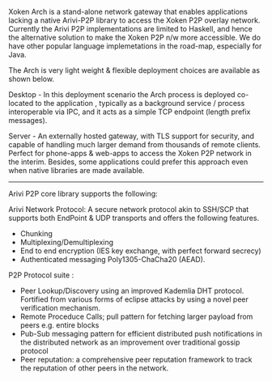 Xoken Arch is a stand-alone network gateway that enables applications lacking a native Arivi-P2P library to access the Xoken P2P overlay network.  Currently the Arivi P2P implementations are limited to Haskell, and hence the alternative solution to make the Xoken P2P n/w more accessible. We do have other popular language implemetations in the road-map, especially for Java.

The Arch is very light weight & flexible deployment choices are available as shown below.


Desktop - In this deployment scenario the Arch process is deployed co-located to the application , typically as a background service / process interoperable via IPC, and it acts as a simple TCP endpoint (length prefix messages).


Server - An externally hosted gateway, with TLS support for security, and capable of handling much larger demand from thousands of remote clients. Perfect for phone-apps & web-apps to access the Xoken P2P network in the interim. Besides, some applications could prefer this approach even when native libraries are made available.

----------------------------------------------------------------------------------------------------

Arivi P2P core library supports the following:

Arivi Network Protocol: A secure network protocol akin to SSH/SCP that supports both EndPoint & UDP transports and offers the following features.
- Chunking
- Multiplexing/Demultiplexing
- End to end encryption (IES key exchange, with perfect forward secrecy)
- Authenticated messaging Poly1305-ChaCha20 (AEAD). 

P2P Protocol suite : 
- Peer Lookup/Discovery using an improved Kademlia DHT protocol. Fortified from various forms of eclipse attacks by using a novel peer verification mechanism.
- Remote Proceduce Calls; pull pattern for fetching larger payload from peers e.g. entire blocks 
- Pub-Sub messaging pattern for efficient distributed push notifications in the distributed network as an improvement over traditional gossip protocol
- Peer reputation: a comprehensive peer reputation framework to track the reputation of other peers in the network.
